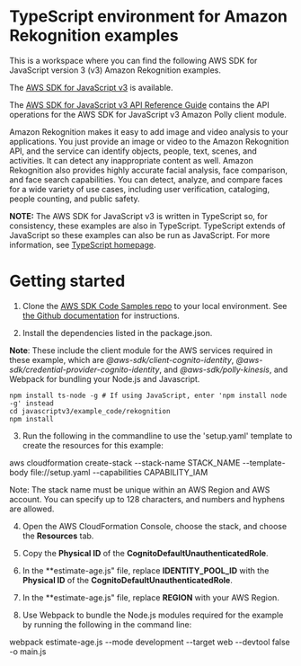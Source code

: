 # TypeScript environment for Amazon Rekognition examples
This is a workspace where you can find the following AWS SDK for JavaScript version 3 (v3) Amazon Rekognition examples. 

The [AWS SDK for JavaScript v3](https://github.com/aws/aws-sdk-js-v3) is available. 

The [AWS SDK for JavaScript v3 API Reference Guide](https://docs.aws.amazon.com/AWSJavaScriptSDK/v3/latest/clients/client-rekognition/index.html) contains the API operations for the AWS SDK for JavaScript v3 Amazon Polly client module.

Amazon Rekognition makes it easy to add image and video analysis to your applications. 
You just provide an image or video to the Amazon Rekognition API, and the service can identify objects, 
people, text, scenes, and activities. It can detect any inappropriate content as well. 
Amazon Rekognition also provides highly accurate facial analysis, face comparison, and face search 
capabilities. You can detect, analyze, and compare faces for a wide variety of use cases,
including user verification, cataloging, people counting, and public safety. 
 
**NOTE:** The AWS SDK for JavaScript v3 is written in TypeScript so, for consistency, these examples are also 
in TypeScript. TypeScript extends of JavaScript so these examples can also be run as JavaScript. 
For more information, see [TypeScript homepage](https://www.typescriptlang.org/).

# Getting started

1. Clone the [AWS SDK Code Samples repo](https://github.com/awsdocs/aws-doc-sdk-examples) to your local environment. See [the Github documentation](https://docs.github.com/en/github/creating-cloning-and-archiving-repositories/cloning-a-repository) for instructions.

2. Install the dependencies listed in the package.json.

**Note**: These include the client module for the AWS services required in these example, 
which are *@aws-sdk/client-cognito-identity*, *@aws-sdk/credential-provider-cognito-identity*, and *@aws-sdk/polly-kinesis*, and Webpack for bundling your Node.js and Javascript.

```
npm install ts-node -g # If using JavaScript, enter 'npm install node -g' instead
cd javascriptv3/example_code/rekognition
npm install
```

3. Run the following in the commandline to use the 'setup.yaml' template to create the resources for this example:
 
aws cloudformation create-stack --stack-name STACK_NAME --template-body file://setup.yaml --capabilities CAPABILITY_IAM

Note: The stack name must be unique within an AWS Region and AWS account. You can specify up to 128 characters, and numbers and hyphens are allowed.

4. Open the AWS CloudFormation Console, choose the stack, and choose the  **Resources** tab. 

5. Copy the **Physical ID** of the **CognitoDefaultUnauthenticatedRole**.

6. In the **estimate-age.js" file, replace **IDENTITY_POOL_ID** with the **Physical ID** of the **CognitoDefaultUnauthenticatedRole**.

7. In the **estimate-age.js" file, replace **REGION** with your AWS Region.

8. Use Webpack to bundle the Node.js modules required for the example by running the following in the command line:

webpack estimate-age.js --mode development --target web --devtool false -o main.js
